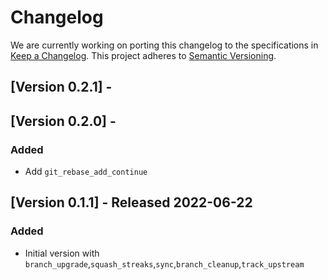 # Changelog

We are currently working on porting this changelog to the specifications in
[Keep a Changelog](https://keepachangelog.com/en/1.0.0/).
This project adheres to [Semantic Versioning](https://semver.org/spec/v2.0.0.html).

## [Version 0.2.1] - 

## [Version 0.2.0] - 

### Added
* Add `git_rebase_add_continue`

## [Version 0.1.1] - Released 2022-06-22

### Added
* Initial version with `branch_upgrade`,`squash_streaks`,`sync`,`branch_cleanup`,`track_upstream`
